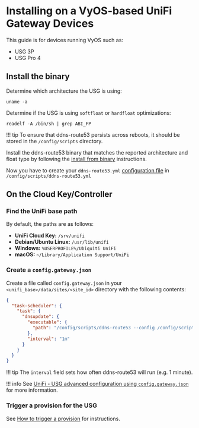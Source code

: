 # Installing on a VyOS-based UniFi Gateway Devices

This guide is for devices running VyOS such as:

* USG 3P
* USG Pro 4

## Install the binary

Determine which architecture the USG is using:

```shell
uname -a
```

Determine if the USG is using `softfloat` or `hardfloat` optimizations:

```shell
readelf -A /bin/sh | grep ABI_FP
```

!!! tip
    To ensure that ddns-route53 persists across reboots, it should be stored in the `/config/scripts` directory.

Install the ddns-route53 binary that matches the reported architecture and float type by following
the [install from binary](binary.md) instructions.

Now you have to create your `ddns-route53.yml` [configuration file](../config/index.md#configuration-file) in
`/config/scripts/ddns-route53.yml`

## On the Cloud Key/Controller

### Find the UniFi base path

By default, the paths are as follows:

* **UniFi Cloud Key:** `/srv/unifi`
* **Debian/Ubuntu Linux:** `/usr/lib/unifi`
* **Windows:** `%USERPROFILE%/Ubiquiti UniFi`
* **macOS:** `~/Library/Application Support/UniFi`

### Create a `config.gateway.json`

Create a file called `config.gateway.json` in your `<unifi_base>/data/sites/<site_id>` directory with
the following contents:

```json
{
  "task-scheduler": {
    "task": {
      "dnsupdate": {
        "executable": {
          "path": "/config/scripts/ddns-route53 --config /config/scripts/ddns-config.yml"
        },
        "interval": "1m"
      }
    }
  }
}
```

!!! tip
    The `interval` field sets how often ddns-route53 will run (e.g. 1 minute).

!!! info
    See [UniFi - USG advanced configuration using `config.gateway.json`](https://help.ui.com/hc/en-us/articles/215458888-UniFi-USG-Advanced-Configuration-Using-config-gateway-json) for more information.

### Trigger a provision for the USG

See [How to trigger a provision](https://help.ui.com/hc/en-us/articles/360008240754#8) for instructions.
